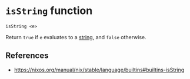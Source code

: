 # `isString` function

```
isString <e>
```

Return `true` if `e` evaluates to a [string](nix/language/data-types/string.md), and `false` otherwise.

## References

- https://nixos.org/manual/nix/stable/language/builtins#builtins-isString